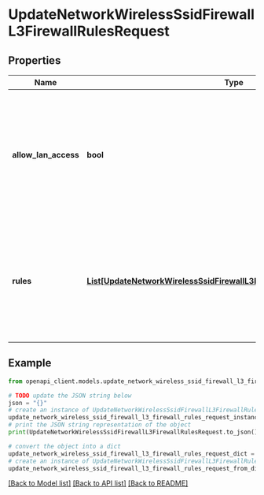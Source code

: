 # UpdateNetworkWirelessSsidFirewallL3FirewallRulesRequest


## Properties

Name | Type | Description | Notes
------------ | ------------- | ------------- | -------------
**allow_lan_access** | **bool** | Allow wireless client access to local LAN (boolean value - true allows access and false denies access) (optional) | [optional] 
**rules** | [**List[UpdateNetworkWirelessSsidFirewallL3FirewallRulesRequestRulesInner]**](UpdateNetworkWirelessSsidFirewallL3FirewallRulesRequestRulesInner.md) | An ordered array of the firewall rules for this SSID (not including the local LAN access rule or the default rule) | [optional] 

## Example

```python
from openapi_client.models.update_network_wireless_ssid_firewall_l3_firewall_rules_request import UpdateNetworkWirelessSsidFirewallL3FirewallRulesRequest

# TODO update the JSON string below
json = "{}"
# create an instance of UpdateNetworkWirelessSsidFirewallL3FirewallRulesRequest from a JSON string
update_network_wireless_ssid_firewall_l3_firewall_rules_request_instance = UpdateNetworkWirelessSsidFirewallL3FirewallRulesRequest.from_json(json)
# print the JSON string representation of the object
print(UpdateNetworkWirelessSsidFirewallL3FirewallRulesRequest.to_json())

# convert the object into a dict
update_network_wireless_ssid_firewall_l3_firewall_rules_request_dict = update_network_wireless_ssid_firewall_l3_firewall_rules_request_instance.to_dict()
# create an instance of UpdateNetworkWirelessSsidFirewallL3FirewallRulesRequest from a dict
update_network_wireless_ssid_firewall_l3_firewall_rules_request_from_dict = UpdateNetworkWirelessSsidFirewallL3FirewallRulesRequest.from_dict(update_network_wireless_ssid_firewall_l3_firewall_rules_request_dict)
```
[[Back to Model list]](../README.md#documentation-for-models) [[Back to API list]](../README.md#documentation-for-api-endpoints) [[Back to README]](../README.md)


